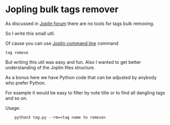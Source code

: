 # Jopling bulk tags remover

As discussed in [Joplin forum](https://discourse.joplinapp.org/t/add-or-remove-tags-for-multiple-notes/4368/6)
there are no tools for tags bulk removing.

So I write this small util.

Of cause you can use [Joplin command line](https://joplinapp.org/terminal/) 
command 

    tag remove
    
But writing this util was easy and fun.
Also I wanted to get better understanding of the
Joplin files structure.

As a bonus here we have Python code that can be
adjusted by anybody who prefer Python.

For example it would be easy to filter by note title or to find all
dangling tags and so on.

Usage:

        python3 tag.py --rm=<tag name to remove> 
        